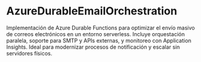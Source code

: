 # AzureDurableEmailOrchestration
Implementación de Azure Durable Functions para optimizar el envío masivo de correos electrónicos en un entorno serverless. Incluye orquestación paralela, soporte para SMTP y APIs externas, y monitoreo con Application Insights. Ideal para modernizar procesos de notificación y escalar sin servidores físicos.
